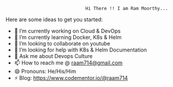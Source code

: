 
                                  Hi There !! I am Ram Moorthy...

Here are some ideas to get you started:

- 🔭 I’m currently working on Cloud & DevOps
- 🌱 I’m currently learning Docker, K8s & Helm
- 👯 I’m looking to collaborate on youtube
- 🤔 I’m looking for help with K8s & Helm Documentation
- 💬 Ask me about Devops Culture
- 📫 How to reach me @ raam714@gmail.com
- 😄 Pronouns: He/His/Him
- ⚡ Blog: https://www.codementor.io/@raam714
